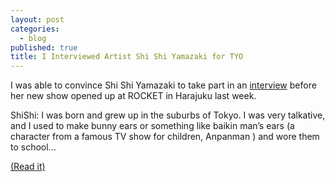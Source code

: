 ```yaml
---
layout: post
categories:
  - blog
published: true
title: I Interviewed Artist Shi Shi Yamazaki for TYO
---
```


I was able to convince Shi Shi Yamazaki to take part in an [interview](https://web.archive.org/web/20160324152726/http://tyoindex.com/2013/09/conversations-with-people-we-like-8-shishi-yamazaki/) before her new show opened up at ROCKET in Harajuku last week. 

ShiShi: I was born and grew up in the suburbs of Tokyo. I was very talkative, and I used to make bunny ears or something like baikin man’s ears (a character from a famous TV show for children, Anpanman ) and wore them to school...

[(Read it)](https://web.archive.org/web/20160324152726/http://tyoindex.com/2013/09/conversations-with-people-we-like-8-shishi-yamazaki/)
